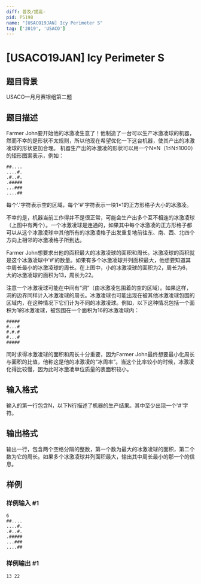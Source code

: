 ```yaml
---
diff: 普及/提高-
pid: P5198
name: "[USACO19JAN] Icy Perimeter S"
tag: ['2019', 'USACO']
---
```

# [USACO19JAN] Icy Perimeter S
## 题目背景

USACO一月月赛银组第二题
## 题目描述

Farmer John要开始他的冰激凌生意了！他制造了一台可以生产冰激凌球的机器，然而不幸的是形状不太规则，所以他现在希望优化一下这台机器，使其产出的冰激凌球的形状更加合理。
机器生产出的冰激凌的形状可以用一个N×N（1≤N≤1000）的矩形图案表示，例如：

```
##....
....#.
.#..#.
.#####
...###
....##
```

每个'.'字符表示空的区域，每个'#'字符表示一块1×1的正方形格子大小的冰激凌。

不幸的是，机器当前工作得并不是很正常，可能会生产出多个互不相连的冰激凌球（上图中有两个）。一个冰激凌球是连通的，如果其中每个冰激凌的正方形格子都可以从这个冰激凌球中其他所有的冰激凌格子出发重复地前往东、南、西、北四个方向上相邻的冰激凌格子所到达。

Farmer John想要求出他的面积最大的冰激凌球的面积和周长。冰激凌球的面积就是这个冰激凌球中'#'的数量。如果有多个冰激凌球并列面积最大，他想要知道其中周长最小的冰激凌球的周长。在上图中，小的冰激凌球的面积为2，周长为6，大的冰激凌球的面积为13，周长为22。

注意一个冰激凌球可能在中间有“洞”（由冰激凌包围着的空的区域）。如果这样，洞的边界同样计入冰激凌球的周长。冰激凌球也可能出现在被其他冰激凌球包围的区域内，在这种情况下它们计为不同的冰激凌球。例如，以下这种情况包括一个面积为1的冰激凌球，被包围在一个面积为16的冰激凌球内：
```
#####
#...#
#.#.#
#...#
#####
```
同时求得冰激凌球的面积和周长十分重要，因为Farmer John最终想要最小化周长与面积的比值，他称这是他的冰激凌的“冰周率”。当这个比率较小的时候，冰激凌化得比较慢，因为此时冰激凌单位质量的表面积较小。
## 输入格式

输入的第一行包含N，以下N行描述了机器的生产结果。其中至少出现一个'#'字符。
## 输出格式

输出一行，包含两个空格分隔的整数，第一个数为最大的冰激凌球的面积，第二个数为它的周长。如果多个冰激凌球并列面积最大，输出其中周长最小的那一个的信息。
## 样例

### 样例输入 #1
```
6
##....
....#.
.#..#.
.#####
...###
....##
```
### 样例输出 #1
```
13 22
```
